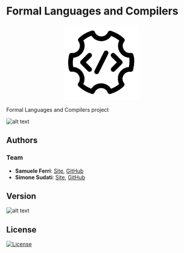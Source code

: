 # Formal Languages and Compilers

<p align="center">
<img src="https://github.com/samuelexferri/unibg-compilers/blob/master/images/compiler.png" width="200">
</p>

Formal Languages and Compilers project

![alt text](https://img.shields.io/badge/Language-Italian-infomrmational?style=for-the-badge)

## Authors

### Team

-   **Samuele Ferri**: [Site](https://samuelexferri.com), [GitHub](https://github.com/samuelexferri)
-   **Simone Sudati**: [Site](https://simonesudati.com), [GitHub](https://github.com/SudatiSimone)

## Version

![alt text](https://img.shields.io/badge/Version-0.0.1-blue.svg?style=for-the-badge)

## License

[![License](https://img.shields.io/badge/License-MIT_License-blue.svg?style=for-the-badge)](https://badges.mit-license.org)
